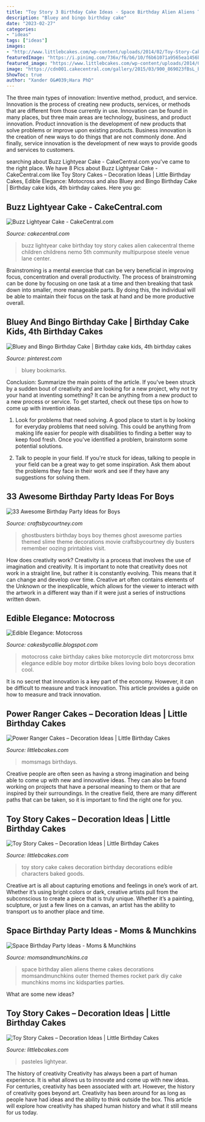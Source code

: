 ```yaml
---
title: "Toy Story 3 Birthday Cake Ideas - Space Birthday Alien Aliens Theme Cakes Decorations Momsandmunchkins Outer Themed Themes Rocket Park Diy Cake Munchkins Moms Inc Kidsparties Parties"
description: "Bluey and bingo birthday cake"
date: "2023-02-27"
categories:
- "ideas"
tags: ["ideas"]
images:
- "http://www.littlebcakes.com/wp-content/uploads/2014/02/Toy-Story-Cake-Decorations.jpg"
featuredImage: "https://i.pinimg.com/736x/f6/b6/10/f6b61071a9565ea1456bf5a22f5b08cb.jpg"
featured_image: "https://www.littlebcakes.com/wp-content/uploads/2014/02/Toy-Story-Cake-Pictures.jpg"
image: "https://cdn001.cakecentral.com/gallery/2015/03/900_869023fBsL_buzz-lightyear-cake.jpg"
ShowToc: true
author: "Xander O&#039;Hara PhD"
---
```



The three main types of innovation: Inventive method, product, and service.
Innovation is the process of creating new products, services, or methods that are different from those currently in use. Innovation can be found in many places, but three main areas are technology, business, and product innovation. 
Product innovation is the development of new products that solve problems or improve upon existing products. Business innovation is the creation of new ways to do things that are not commonly done. And finally, service innovation is the development of new ways to provide goods and services to customers.

	

		
searching about Buzz Lightyear Cake - CakeCentral.com you've came to the right place. We have 8 Pics about Buzz Lightyear Cake - CakeCentral.com like Toy Story Cakes – Decoration Ideas | Little Birthday Cakes, Edible Elegance: Motocross and also Bluey and Bingo Birthday Cake | Birthday cake kids, 4th birthday cakes. Here you go:
		
    
## Buzz Lightyear Cake - CakeCentral.com

<img loading=lazy src="https://cdn001.cakecentral.com/gallery/2015/03/900_869023fBsL_buzz-lightyear-cake.jpg" onerror="this.onerror=null;this.src='https://tse4.mm.bing.net/th?id=OIP.ep5O3GwAzh9u7uWEan26YAHaJ4&amp;pid=15.1';" alt="Buzz Lightyear Cake - CakeCentral.com">

_Source: cakecentral.com_

>buzz lightyear cake birthday toy story cakes alien cakecentral theme children childrens nemo 5th community multipurpose steele venue lane center. 

	

Brainstroming is a mental exercise that can be very beneficial in improving focus, concentration and overall productivity. The process of brainstroming can be done by focusing on one task at a time and then breaking that task down into smaller, more manageable parts. By doing this, the individual will be able to maintain their focus on the task at hand and be more productive overall.

    
## Bluey And Bingo Birthday Cake | Birthday Cake Kids, 4th Birthday Cakes

<img loading=lazy src="https://i.pinimg.com/736x/f6/b6/10/f6b61071a9565ea1456bf5a22f5b08cb.jpg" onerror="this.onerror=null;this.src='https://tse2.mm.bing.net/th?id=OIP.rQnl3W7pfqgvyKb6Gi3XxQHaJ3&amp;pid=15.1';" alt="Bluey and Bingo Birthday Cake | Birthday cake kids, 4th birthday cakes">

_Source: pinterest.com_

>bluey bookmarks. 

	

Conclusion: Summarize the main points of the article.
If you've been struck by a sudden bout of creativity and are looking for a new project, why not try your hand at inventing something? It can be anything from a new product to a new process or service. To get started, check out these tips on how to come up with invention ideas.
1. Look for problems that need solving. A good place to start is by looking for everyday problems that need solving. This could be anything from making life easier for people with disabilities to finding a better way to keep food fresh. Once you've identified a problem, brainstorm some potential solutions.

2. Talk to people in your field. If you're stuck for ideas, talking to people in your field can be a great way to get some inspiration. Ask them about the problems they face in their work and see if they have any suggestions for solving them.

    
## 33 Awesome Birthday Party Ideas For Boys

<img loading=lazy src="http://www.craftsbycourtney.com/wp-content/uploads/2015/01/boys-ghostbusters-birthday-party-ideas.jpg" onerror="this.onerror=null;this.src='https://tse3.mm.bing.net/th?id=OIP.-J5sRPEZPBePNkaccfEfAwHaLH&amp;pid=15.1';" alt="33 Awesome Birthday Party Ideas for Boys">

_Source: craftsbycourtney.com_

>ghostbusters birthday boys boy themes ghost awesome parties themed slime theme decorations movie craftsbycourtney diy busters remember oozing printables visit. 

	

How does creativity work?
Creativity is a process that involves the use of imagination and creativity. It is important to note that creativity does not work in a straight line, but rather it is constantly evolving. This means that it can change and develop over time. Creative art often contains elements of the Unknown or the inexplicable, which allows for the viewer to interact with the artwork in a different way than if it were just a series of instructions written down.

    
## Edible Elegance: Motocross

<img loading=lazy src="http://4.bp.blogspot.com/_a2zjFkJJfNQ/TIBr2W1sq2I/AAAAAAAAAd4/5vJRykC369A/s1600/mo.jpg" onerror="this.onerror=null;this.src='https://tse3.mm.bing.net/th?id=OIP.lEuoTqoxYfYOJt3jz0AaSAHaLI&amp;pid=15.1';" alt="Edible Elegance: Motocross">

_Source: cakesbycallie.blogspot.com_

>motocross cake birthday cakes bike motorcycle dirt motorcross bmx elegance edible boy motor dirtbike bikes loving bolo boys decoration cool. 

	

It is no secret that innovation is a key part of the economy. However, it can be difficult to measure and track innovation. This article provides a guide on how to measure and track innovation.

    
## Power Ranger Cakes – Decoration Ideas | Little Birthday Cakes

<img loading=lazy src="https://www.littlebcakes.com/wp-content/uploads/2014/02/Power-Ranger-Cake.jpg" onerror="this.onerror=null;this.src='https://tse4.mm.bing.net/th?id=OIP._75HETAFLtlrw5CxMyh65gHaJ4&amp;pid=15.1';" alt="Power Ranger Cakes – Decoration Ideas | Little Birthday Cakes">

_Source: littlebcakes.com_

>momsmags birthdays. 

	

Creative people are often seen as having a strong imagination and being able to come up with new and innovative ideas. They can also be found working on projects that have a personal meaning to them or that are inspired by their surroundings. In the creative field, there are many different paths that can be taken, so it is important to find the right one for you.

    
## Toy Story Cakes – Decoration Ideas | Little Birthday Cakes

<img loading=lazy src="http://www.littlebcakes.com/wp-content/uploads/2014/02/Toy-Story-Cake-Decorations.jpg" onerror="this.onerror=null;this.src='https://tse3.mm.bing.net/th?id=OIP.gTYrNwFvE9FBo0bUhQXnZwHaJ4&amp;pid=15.1';" alt="Toy Story Cakes – Decoration Ideas | Little Birthday Cakes">

_Source: littlebcakes.com_

>toy story cake cakes decoration birthday decorations edible characters baked goods. 

	

Creative art is all about capturing emotions and feelings in one’s work of art. Whether it’s using bright colors or dark, creative artists pull from the subconscious to create a piece that is truly unique. Whether it’s a painting, sculpture, or just a few lines on a canvas, an artist has the ability to transport us to another place and time.

    
## Space Birthday Party Ideas - Moms &amp; Munchkins

<img loading=lazy src="http://www.momsandmunchkins.ca/wp-content/uploads/2014/02/space-birthday-party-ideas.jpg" onerror="this.onerror=null;this.src='https://tse4.mm.bing.net/th?id=OIP.dzZH7xOrLmURAYjlSMGRwgHaSZ&amp;pid=15.1';" alt="Space Birthday Party Ideas - Moms &amp; Munchkins">

_Source: momsandmunchkins.ca_

>space birthday alien aliens theme cakes decorations momsandmunchkins outer themed themes rocket park diy cake munchkins moms inc kidsparties parties. 

	

What are some new ideas?
 

    
## Toy Story Cakes – Decoration Ideas | Little Birthday Cakes

<img loading=lazy src="https://www.littlebcakes.com/wp-content/uploads/2014/02/Toy-Story-Cake-Pictures.jpg" onerror="this.onerror=null;this.src='https://tse2.mm.bing.net/th?id=OIP.I_-m9FBSb9-OZyrRD8OkkAHaJ0&amp;pid=15.1';" alt="Toy Story Cakes – Decoration Ideas | Little Birthday Cakes">

_Source: littlebcakes.com_

>pasteles lightyear. 

	

The history of creativity
Creativity has always been a part of human experience. It is what allows us to innovate and come up with new ideas. For centuries, creativity has been associated with art. However, the history of creativity goes beyond art. Creativity has been around for as long as people have had ideas and the ability to think outside the box. This article will explore how creativity has shaped human history and what it still means for us today.

